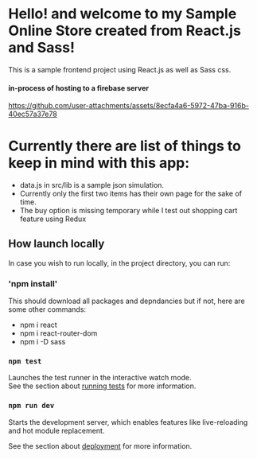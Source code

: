# Hello! and welcome to my Sample Online Store created from React.js and Sass!

This is a sample frontend project using React.js as well as Sass css. 

#### in-process of hosting to a firebase server




https://github.com/user-attachments/assets/8ecfa4a6-5972-47ba-916b-40ec57a37e78




# Currently there are list of things to keep in mind with this app:
 * data.js in src/lib is a sample json simulation.
 * Currently only the first two items has their own page for the sake of time.
 * The buy option is missing temporary while I test out shopping cart feature using Redux

## How launch locally

In case you wish to run locally, in the project directory, you can run:

### 'npm install'

This should download all packages and depndancies but if not, here are some other commands:
 * npm i react
 * npm i react-router-dom  
 * npm i  -D sass    
  

### `npm test`

Launches the test runner in the interactive watch mode.\
See the section about [running tests](https://facebook.github.io/create-react-app/docs/running-tests) for more information.

### `npm run dev`

Starts the development server, which enables features like live-reloading and hot module replacement.

See the section about [deployment](https://facebook.github.io/create-react-app/docs/deployment) for more information.




  

